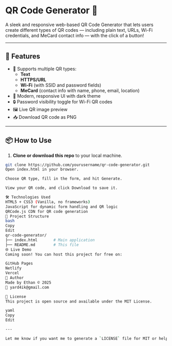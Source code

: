 # QR Code Generator 🔳

A sleek and responsive web-based QR Code Generator that lets users create different types of QR codes — including plain text, URLs, Wi-Fi credentials, and MeCard contact info — with the click of a button!

---

## 🚀 Features

- 🎯 Supports multiple QR types:
  - **Text**
  - **HTTPS/URL**
  - **Wi-Fi** (with SSID and password fields)
  - **MeCard** (contact info with name, phone, email, location)
- 🎨 Modern, responsive UI with dark theme
- 🔒 Password visibility toggle for Wi-Fi QR codes
- 🖼️ Live QR image preview
- 📥 Download QR code as PNG

---

## 📦 How to Use

1. **Clone or download this repo** to your local machine.

```bash
git clone https://github.com/yourusername/qr-code-generator.git
Open index.html in your browser.

Choose QR type, fill in the form, and hit Generate.

View your QR code, and click Download to save it.

🛠 Technologies Used
HTML5 + CSS3 (Vanilla, no frameworks)
JavaScript for dynamic form handling and QR logic
QRCode.js CDN for QR code generation
📁 Project Structure
bash
Copy
Edit
qr-code-generator/
├── index.html       # Main application
├── README.md        # This file
🌐 Live Demo
Coming soon! You can host this project for free on:

GitHub Pages
Netlify
Vercel
👤 Author
Made by Ethan © 2025
📧 yard4ik@gmail.com

📜 License
This project is open source and available under the MIT License.

yaml
Copy
Edit

---

Let me know if you want me to generate a `LICENSE` file for MIT or help you deploy it on GitHub 
